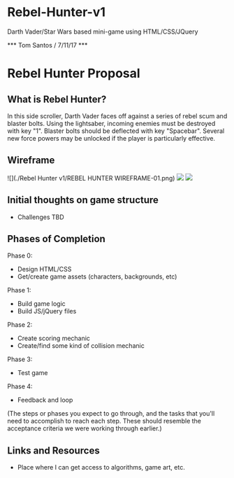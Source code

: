 # Rebel-Hunter-v1
Darth Vader/Star Wars based mini-game using HTML/CSS/JQuery

*** Tom Santos / 7/11/17 ***

# Rebel Hunter Proposal

## What is Rebel Hunter?

In this side scroller, Darth Vader faces off against a series of rebel scum and blaster bolts. Using the lightsaber, incoming enemies must be destroyed with key "1". Blaster bolts should be deflected with key "Spacebar". Several new force powers may be unlocked if the player is particularly effective.

## Wireframe

![](./Rebel Hunter v1/REBEL HUNTER WIREFRAME-01.png)
![](./Rebel-Hunter-v1/REBELHUNTERWIREFRAME02.png)
![](./Rebel-Hunter-v1/REBELHUNTERWIREFRAME03.png)

## Initial thoughts on game structure

- Challenges TBD

## Phases of Completion

Phase 0:
- Design HTML/CSS
- Get/create game assets (characters, backgrounds, etc)

Phase 1:
- Build game logic
- Build JS/jQuery files

Phase 2:
- Create scoring mechanic
- Create/find some kind of collision mechanic

Phase 3:
- Test game

Phase 4:
- Feedback and loop

(The steps or phases you expect to go through, and the tasks that you'll need to accomplish to reach each step. These should resemble the acceptance criteria we were working through earlier.)

## Links and Resources
- Place where I can get access to algorithms, game art, etc.
